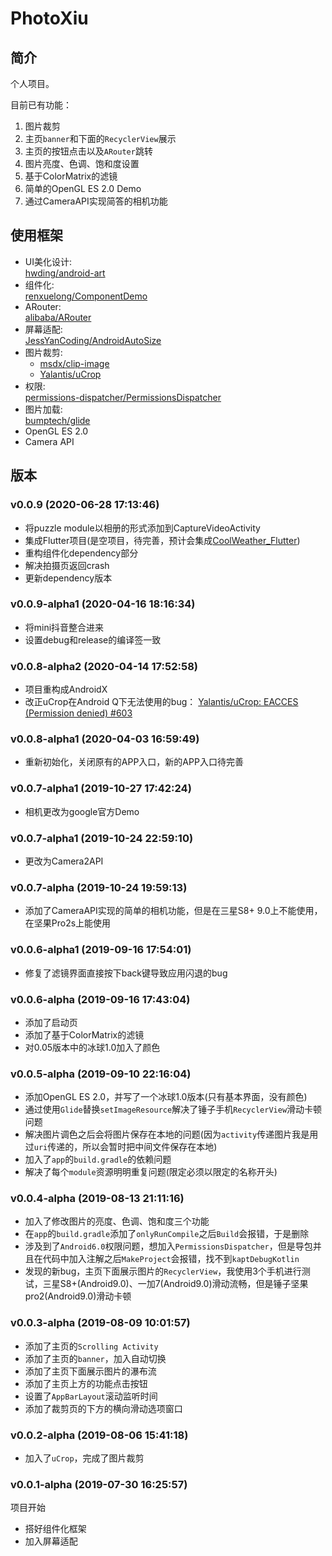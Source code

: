 # PhotoXiu

## 简介
个人项目。

目前已有功能：
1. 图片裁剪
2. 主页`banner`和下面的`RecyclerView`展示
3. 主页的按钮点击以及`ARouter`跳转
4. 图片亮度、色调、饱和度设置
5. 基于ColorMatrix的滤镜
6. 简单的OpenGL ES 2.0 Demo
7. 通过CameraAPI实现简答的相机功能

## 使用框架
- UI美化设计:  
[hwding/android-art](https://github.com/hwding/android-art)  
- 组件化:  
[renxuelong/ComponentDemo](https://github.com/renxuelong/ComponentDemo)  
- ARouter:  
[alibaba/ARouter](https://github.com/alibaba/ARouter)  
- 屏幕适配:  
[JessYanCoding/AndroidAutoSize](https://github.com/JessYanCoding/AndroidAutoSize)  
- 图片裁剪:  
    - [msdx/clip-image](https://github.com/msdx/clip-image)  
    - [Yalantis/uCrop](https://github.com/Yalantis/uCrop)
- 权限:  
[permissions-dispatcher/PermissionsDispatcher](https://github.com/permissions-dispatcher/PermissionsDispatcher)
- 图片加载:  
[bumptech/glide](https://github.com/bumptech/glide)
- OpenGL ES 2.0
- Camera API

## 版本

### v0.0.9 (2020-06-28 17:13:46)
+ 将puzzle module以相册的形式添加到CaptureVideoActivity
+ 集成Flutter项目(是空项目，待完善，预计会集成[CoolWeather_Flutter](https://github.com/a1203991686/CoolWeather_Flutter))
+ 重构组件化dependency部分
+ 解决拍摄页返回crash
+ 更新dependency版本

### v0.0.9-alpha1 (2020-04-16 18:16:34)
+ 将mini抖音整合进来
+ 设置debug和release的编译签一致

### v0.0.8-alpha2 (2020-04-14 17:52:58)
+ 项目重构成AndroidX
+ 改正uCrop在Android Q下无法使用的bug： [Yalantis/uCrop: EACCES (Permission denied) #603](https://github.com/Yalantis/uCrop/issues/603)

### v0.0.8-alpha1 (2020-04-03 16:59:49)
+ 重新初始化，关闭原有的APP入口，新的APP入口待完善

### v0.0.7-alpha1 (2019-10-27 17:42:24)
+ 相机更改为google官方Demo

### v0.0.7-alpha1 (2019-10-24 22:59:10)
+ 更改为Camera2API

### v0.0.7-alpha (2019-10-24 19:59:13)
+ 添加了CameraAPI实现的简单的相机功能，但是在三星S8+ 9.0上不能使用，在坚果Pro2s上能使用

### v0.0.6-alpha1 (2019-09-16 17:54:01)
+ 修复了滤镜界面直接按下back键导致应用闪退的bug

### v0.0.6-alpha (2019-09-16 17:43:04)
+ 添加了启动页
+ 添加了基于ColorMatrix的滤镜
+ 对0.05版本中的冰球1.0加入了颜色

### v0.0.5-alpha (2019-09-10 22:16:04)
+ 添加OpenGL ES 2.0，并写了一个冰球1.0版本(只有基本界面，没有颜色)
+ 通过使用`Glide`替换`setImageResource`解决了锤子手机`RecyclerView`滑动卡顿问题
+ 解决图片调色之后会将图片保存在本地的问题(因为`activity`传递图片我是用过`uri`传递的，所以会暂时把中间文件保存在本地)
+ 加入了`app`的`build.gradle`的依赖问题
+ 解决了每个`module`资源明明重复问题(限定必须以限定的名称开头)

### v0.0.4-alpha (2019-08-13 21:11:16)
+ 加入了修改图片的亮度、色调、饱和度三个功能
+ 在`app`的`build.gradle`添加了`onlyRunCompile`之后`Build`会报错，于是删除
+ 涉及到了`Android6.0`权限问题，想加入`PermissionsDispatcher`，但是导包并且在代码中加入注解之后`MakeProject`会报错，找不到`kaptDebugKotlin`
+ 发现的新bug，主页下面展示图片的`RecyclerView`，我使用3个手机进行测试，三星S8+(Android9.0)、一加7(Android9.0)滑动流畅，但是锤子坚果pro2(Android9.0)滑动卡顿


### v0.0.3-alpha (2019-08-09 10:01:57)
+ 添加了主页的`Scrolling Activity`
+ 添加了主页的`banner`，加入自动切换
+ 添加了主页下面展示图片的瀑布流
+ 添加了主页上方的功能点击按钮
+ 设置了`AppBarLayout`滚动监听时间
+ 添加了裁剪页的下方的横向滑动选项窗口

### v0.0.2-alpha (2019-08-06 15:41:18)
- 加入了`uCrop`，完成了图片裁剪

### v0.0.1-alpha (2019-07-30 16:25:57)
项目开始
- 搭好组件化框架
- 加入屏幕适配
